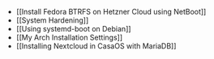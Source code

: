 - [[Install Fedora BTRFS on Hetzner Cloud using NetBoot]]
- [[System Hardening]]
- [[Using systemd-boot on Debian]]
- [[My Arch Installation Settings]]
- [[Installing Nextcloud in CasaOS with MariaDB]]